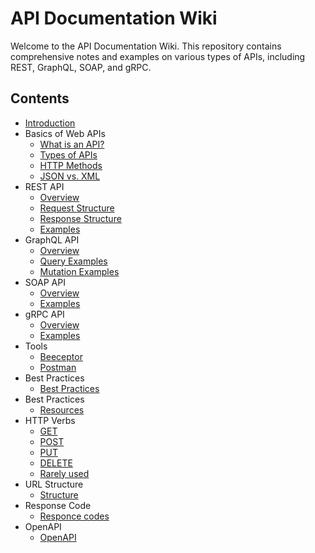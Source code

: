 # API Documentation Wiki

Welcome to the API Documentation Wiki. This repository contains comprehensive notes and examples on various types of APIs, including REST, GraphQL, SOAP, and gRPC.

## Contents

- [Introduction](docs/introduction.md)
- Basics of Web APIs
  - [What is an API?](docs/basics/what-is-api.md)
  - [Types of APIs](docs/basics/types-of-apis.md)
  - [HTTP Methods](docs/basics/http-methods.md)
  - [JSON vs. XML](docs/basics/json-vs-xml.md)
- REST API
  - [Overview](docs/rest/overview.md)
  - [Request Structure](docs/rest/request-structure.md)
  - [Response Structure](docs/rest/response-structure.md)
  - [Examples](docs/rest/examples.md)
- GraphQL API
  - [Overview](docs/graphql/overview.md)
  - [Query Examples](docs/graphql/query-examples.md)
  - [Mutation Examples](docs/graphql/mutation-examples.md)
- SOAP API
  - [Overview](docs/soap/overview.md)
  - [Examples](docs/soap/examples.md)
- gRPC API
  - [Overview](docs/grpc/overview.md)
  - [Examples](docs/grpc/examples.md)
- Tools
  - [Beeceptor](docs/tools/beeceptor.md)
  - [Postman](docs/tools/postman.md)
- Best Practices
  - [Best Practices](docs/best-practices.md)
- Best Practices
  - [Resources](docs/resources.md)
- HTTP Verbs
  - [GET](docs/httpverbs/get.md)
  - [POST](docs/httpverbs/post.md)
  - [PUT](docs/httpverbs/put.md)
  - [DELETE](docs/httpverbs/delete.md)
  - [Rarely used](docs/httpverbs/rarelyused.md)
- URL Structure
   - [Structure](docs/url/structure.md)
- Response Code
   - [Responce codes](docs/responce/codes.md)
- OpenAPI
   - [OpenAPI](docs/open-api.md)
